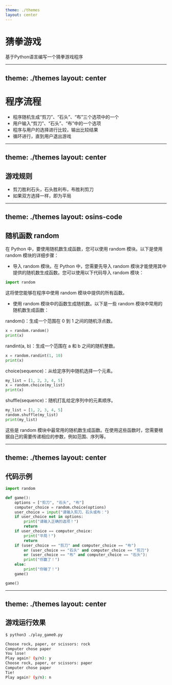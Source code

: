 ```yaml
---
theme: ./themes
layout: center
---
```


# 猜拳游戏

基于Python语言编写一个猜拳游戏程序

---
theme: ./themes
layout: center
---

# 程序流程

- 程序随机生成“剪刀”、“石头”、“布”三个选项中的一个
- 用户输入“剪刀”、“石头”、“布”中的一个选项
- 程序与用户的选择进行比较，输出比较结果
- 循环进行，直到用户退出游戏
  
---
theme: ./themes
layout: center
---
  
## 游戏规则

- 剪刀胜利石头，石头胜利布，布胜利剪刀
- 如果双方选择一样，即为平局

---
theme: ./themes
layout: osins-code
---

## 随机函数 random

在 Python 中，要使用随机数生成函数，您可以使用 random 模块。以下是使用 random 模块的详细步骤：

- 导入 random 模块。在 Python 中，您需要先导入 random 模块才能使用其中提供的随机数生成函数。您可以使用以下代码导入 random 模块：
  
```python
import random
```

这将使您能够在程序中使用 random 模块中提供的所有函数。

- 使用 random 模块中的函数生成随机数。以下是一些 random 模块中常用的随机数生成函数：

random()：生成一个范围在 0 到 1 之间的随机浮点数。

```python
x = random.random()
print(x)
```
randint(a, b)：生成一个范围在 a 和 b 之间的随机整数。

```python
x = random.randint(1, 10)
print(x)

```

choice(sequence)：从给定序列中随机选择一个元素。

```python
my_list = [1, 2, 3, 4, 5]
x = random.choice(my_list)
print(x)
```

shuffle(sequence)：随机打乱给定序列中的元素顺序。

```python
my_list = [1, 2, 3, 4, 5]
random.shuffle(my_list)
print(my_list)
```

这些是 random 模块中最常用的随机数生成函数。在使用这些函数时，您需要根据自己的需要传递相应的参数，例如范围、序列等。

---
theme: ./themes
layout: center
---

## 代码示例

```python
import random

def game():
    options = ["剪刀", "石头", "布"]
    computer_choice = random.choice(options)
    user_choice = input("请输入剪刀、石头或布：")
    if user_choice not in options:
        print("请输入正确的选项！")
        return
    if user_choice == computer_choice:
        print("平局！")
        return
    if (user_choice == "剪刀" and computer_choice == "布") 
        or (user_choice == "石头" and computer_choice == "剪刀") 
        or (user_choice == "布" and computer_choice == "石头"):
        print("你赢了！")
    else:
        print("你输了！")
    game()

game()
```

---
theme: ./themes
layout: center
---

## 游戏运行效果

```bash
$ python3 ./play_game0.py 

Choose rock, paper, or scissors: rock
Computer chose paper
You lose!
Play again? (y/n): y
Choose rock, paper, or scissors: paper
Computer chose paper
Tie!
Play again? (y/n): n
```
